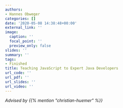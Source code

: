 ```yaml
---
authors:
- Hannes Obweger
categories: []
date: '2020-05-08 14:38:48+00:00'
external_link: ''
image:
  caption: ''
  focal_point: ''
  preview_only: false
slides: ''
summary: ''
tags:
- Finished
title: Teaching JavaScript to Expert Java Developers
url_code: ''
url_pdf: ''
url_slides: ''
url_video: ''
---
```




*Advised by {{% mention "christian-huemer" %}}*